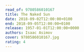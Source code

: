 ```yaml
---
read_of: 9780586010167
title: The Naked Sun
date: 2018-09-02T12:00:00+0100
end: 2018-09-05T12:00:00+0100
release: 1957-01-01T12:00:00+0000
authors: Isaac Asimov
cover: 9780586010167.jpg
rating: 4
---
```

